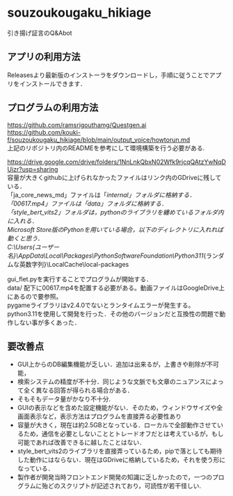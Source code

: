 # souzoukougaku_hikiage
引き揚げ証言のQ&amp;Abot

## アプリの利用方法
Releasesより最新版のインストーラをダウンロードし，手順に従うことでアプリをインストールできます．  

## プログラムの利用方法
https://github.com/ramsrigouthamg/Questgen.ai  
https://github.com/kouki-f/souzoukougaku_hikiage/blob/main/output_voice/howtorun.md  
上記のリポジトリ内のREADMEを参考にして環境構築を行う必要がある.  

https://drive.google.com/drive/folders/1NnLnkQbxN02Wfk9rjcqQAtzYwNqDUizr?usp=sharing  
容量が大きくgithubに上げられなかったファイルはリンク内のGDriveに残している．  
「ja_core_news_md」ファイルは「_internal」フォルダに格納する．  
「00617.mp4」ファイルは「data」フォルダに格納する．  
「style_bert_vits2」フォルダは，pythonのライブラリを纏めているフォルダ内に入れる．  
Microsoft Store版のPythonを用いている場合，以下のディレクトリに入れれば動くと思う．  
C:\Users\{ユーザー名}\AppData\Local\Packages\PythonSoftwareFoundation\Python311_{ランダムな英数字列}\LocalCache\local-packages


gui_flet.pyを実行することでプログラムが開始する．  
data/ 配下に00617.mp4を配置する必要がある。動画ファイルはGoogleDrive上にあるので要参照。  
pygameライブラリはv2.4.0でないとランタイムエラーが発生する。  
python3.11を使用して開発を行った．その他のバージョンだと互換性の問題で動作しない事が多くあった．  


## 要改善点
- GUI上からのDB編集機能が乏しい．追加は出来るが，上書きや削除が不可能，  
- 検索システムの精度が不十分．同じような文脈でも文章のニュアンスによって全く異なる回答が得られる場合がある．  
- そもそもデータ量がかなり不十分.  
- GUIの表示などを含めた設定機能がない．そのため，ウィンドウサイズや全画面表示など，表示方法はプログラムを直接弄る必要性あり  
- 容量が大きく，現在は約2.5GBとなっている．ローカルで全部動作させているため，通信を必要としないこととトレードオフだとは考えているが，もし可能であれば改善できるに越したことはない．
- style_bert_vits2のライブラリを直接弄っているため，pipで落としても期待した動作にはならない．現在はGDriveに格納しているため，それを使う形になっている．  
- 製作者が開発当時フロントエンド開発の知識に乏しかったので，一つのプログラムに殆どのスクリプトが記述されており，可読性が若干怪しい.  
